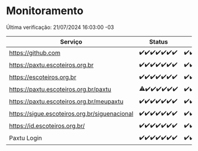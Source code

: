 # Monitoramento

Última verificação: 21/07/2024 16:03:00 -03

|Serviço|Status|Últimas 24h|
|---|---|---|
|https://github.com|<span title="2024-07-14: OK=23">✔️</span><span title="2024-07-15: OK=23">✔️</span><span title="2024-07-16: OK=24">✔️</span><span title="2024-07-17: OK=24">✔️</span><span title="2024-07-18: OK=23">✔️</span><span title="2024-07-19: OK=23">✔️</span><span title="2024-07-20: OK=19">✔️</span>|<span title="20/07/2024 16:03:00 -03 : 200">✔️</span><span title="20/07/2024 17:07:00 -03 : 200">✔️</span><span title="20/07/2024 18:06:00 -03 : 200">✔️</span><span title="20/07/2024 19:07:00 -03 : 200">✔️</span><span title="20/07/2024 20:06:00 -03 : 200">✔️</span><span title="20/07/2024 21:37:00 -03 : 200">✔️</span><span title="20/07/2024 23:01:00 -03 : 200">✔️</span><span title="21/07/2024 00:07:00 -03 : 200">✔️</span><span title="21/07/2024 01:08:00 -03 : 200">✔️</span><span title="21/07/2024 02:07:00 -03 : 200">✔️</span><span title="21/07/2024 03:09:00 -03 : 200">✔️</span><span title="21/07/2024 04:05:00 -03 : 200">✔️</span><span title="21/07/2024 05:08:00 -03 : 200">✔️</span><span title="21/07/2024 06:06:00 -03 : 200">✔️</span><span title="21/07/2024 07:06:00 -03 : 200">✔️</span><span title="21/07/2024 08:05:00 -03 : 200">✔️</span><span title="21/07/2024 09:12:00 -03 : 200">✔️</span><span title="21/07/2024 10:07:00 -03 : 200">✔️</span><span title="21/07/2024 11:06:00 -03 : 200">✔️</span><span title="21/07/2024 12:07:00 -03 : 200">✔️</span><span title="21/07/2024 13:09:00 -03 : 200">✔️</span><span title="21/07/2024 14:04:00 -03 : 200">✔️</span><span title="21/07/2024 15:08:00 -03 : 200">✔️</span><span title="21/07/2024 16:03:00 -03 : 200">✔️</span>|
|https://paxtu.escoteiros.org.br|<span title="2024-07-14: OK=23">✔️</span><span title="2024-07-15: OK=23">✔️</span><span title="2024-07-16: OK=24">✔️</span><span title="2024-07-17: OK=24">✔️</span><span title="2024-07-18: OK=23">✔️</span><span title="2024-07-19: OK=23">✔️</span><span title="2024-07-20: OK=19">✔️</span>|<span title="20/07/2024 16:03:00 -03 : 200">✔️</span><span title="20/07/2024 17:07:00 -03 : 200">✔️</span><span title="20/07/2024 18:06:00 -03 : 200">✔️</span><span title="20/07/2024 19:07:00 -03 : 200">✔️</span><span title="20/07/2024 20:06:00 -03 : 200">✔️</span><span title="20/07/2024 21:37:00 -03 : 200">✔️</span><span title="20/07/2024 23:01:00 -03 : 200">✔️</span><span title="21/07/2024 00:07:00 -03 : 200">✔️</span><span title="21/07/2024 01:08:00 -03 : 200">✔️</span><span title="21/07/2024 02:07:00 -03 : 200">✔️</span><span title="21/07/2024 03:09:00 -03 : 200">✔️</span><span title="21/07/2024 04:05:00 -03 : 200">✔️</span><span title="21/07/2024 05:08:00 -03 : 200">✔️</span><span title="21/07/2024 06:06:00 -03 : 200">✔️</span><span title="21/07/2024 07:06:00 -03 : 200">✔️</span><span title="21/07/2024 08:05:00 -03 : 200">✔️</span><span title="21/07/2024 09:12:00 -03 : 200">✔️</span><span title="21/07/2024 10:07:00 -03 : 200">✔️</span><span title="21/07/2024 11:06:00 -03 : 200">✔️</span><span title="21/07/2024 12:07:00 -03 : 200">✔️</span><span title="21/07/2024 13:09:00 -03 : 200">✔️</span><span title="21/07/2024 14:04:00 -03 : 200">✔️</span><span title="21/07/2024 15:08:00 -03 : 200">✔️</span><span title="21/07/2024 16:03:00 -03 : 200">✔️</span>|
|https://escoteiros.org.br|<span title="2024-07-14: OK=23">✔️</span><span title="2024-07-15: OK=23">✔️</span><span title="2024-07-16: OK=24">✔️</span><span title="2024-07-17: OK=24">✔️</span><span title="2024-07-18: OK=23">✔️</span><span title="2024-07-19: OK=23">✔️</span><span title="2024-07-20: OK=19">✔️</span>|<span title="20/07/2024 16:03:00 -03 : 200">✔️</span><span title="20/07/2024 17:07:00 -03 : 200">✔️</span><span title="20/07/2024 18:06:00 -03 : 200">✔️</span><span title="20/07/2024 19:07:00 -03 : 200">✔️</span><span title="20/07/2024 20:06:00 -03 : 200">✔️</span><span title="20/07/2024 21:37:00 -03 : 200">✔️</span><span title="20/07/2024 23:01:00 -03 : 200">✔️</span><span title="21/07/2024 00:07:00 -03 : 200">✔️</span><span title="21/07/2024 01:08:00 -03 : 200">✔️</span><span title="21/07/2024 02:07:00 -03 : 200">✔️</span><span title="21/07/2024 03:09:00 -03 : 200">✔️</span><span title="21/07/2024 04:05:00 -03 : 200">✔️</span><span title="21/07/2024 05:08:00 -03 : 200">✔️</span><span title="21/07/2024 06:06:00 -03 : 200">✔️</span><span title="21/07/2024 07:06:00 -03 : 200">✔️</span><span title="21/07/2024 08:05:00 -03 : 200">✔️</span><span title="21/07/2024 09:12:00 -03 : 200">✔️</span><span title="21/07/2024 10:07:00 -03 : 200">✔️</span><span title="21/07/2024 11:06:00 -03 : 200">✔️</span><span title="21/07/2024 12:07:00 -03 : 200">✔️</span><span title="21/07/2024 13:09:00 -03 : 200">✔️</span><span title="21/07/2024 14:04:00 -03 : 200">✔️</span><span title="21/07/2024 15:08:00 -03 : 200">✔️</span><span title="21/07/2024 16:03:00 -03 : 200">✔️</span>|
|https://paxtu.escoteiros.org.br/paxtu|<span title="2024-07-14: OK=22, Falhas=1">⚠️</span><span title="2024-07-15: OK=23">✔️</span><span title="2024-07-16: OK=24">✔️</span><span title="2024-07-17: OK=24">✔️</span><span title="2024-07-18: OK=23">✔️</span><span title="2024-07-19: OK=23">✔️</span><span title="2024-07-20: OK=19">✔️</span>|<span title="20/07/2024 16:03:00 -03 : 200">✔️</span><span title="20/07/2024 17:07:00 -03 : 200">✔️</span><span title="20/07/2024 18:06:00 -03 : 200">✔️</span><span title="20/07/2024 19:07:00 -03 : 200">✔️</span><span title="20/07/2024 20:06:00 -03 : 200">✔️</span><span title="20/07/2024 21:37:00 -03 : 200">✔️</span><span title="20/07/2024 23:01:00 -03 : 200">✔️</span><span title="21/07/2024 00:07:00 -03 : 200">✔️</span><span title="21/07/2024 01:08:00 -03 : 200">✔️</span><span title="21/07/2024 02:07:00 -03 : 200">✔️</span><span title="21/07/2024 03:09:00 -03 : 200">✔️</span><span title="21/07/2024 04:05:00 -03 : 200">✔️</span><span title="21/07/2024 05:08:00 -03 : 200">✔️</span><span title="21/07/2024 06:06:00 -03 : 200">✔️</span><span title="21/07/2024 07:06:00 -03 : 200">✔️</span><span title="21/07/2024 08:05:00 -03 : 200">✔️</span><span title="21/07/2024 09:12:00 -03 : 200">✔️</span><span title="21/07/2024 10:07:00 -03 : 200">✔️</span><span title="21/07/2024 11:06:00 -03 : 200">✔️</span><span title="21/07/2024 12:07:00 -03 : 200">✔️</span><span title="21/07/2024 13:09:00 -03 : 200">✔️</span><span title="21/07/2024 14:04:00 -03 : 200">✔️</span><span title="21/07/2024 15:08:00 -03 : 200">✔️</span><span title="21/07/2024 16:03:00 -03 : 200">✔️</span>|
|https://paxtu.escoteiros.org.br/meupaxtu|<span title="2024-07-14: OK=23">✔️</span><span title="2024-07-15: OK=23">✔️</span><span title="2024-07-16: OK=24">✔️</span><span title="2024-07-17: OK=24">✔️</span><span title="2024-07-18: OK=23">✔️</span><span title="2024-07-19: OK=23">✔️</span><span title="2024-07-20: OK=19">✔️</span>|<span title="20/07/2024 16:03:00 -03 : 200">✔️</span><span title="20/07/2024 17:07:00 -03 : 200">✔️</span><span title="20/07/2024 18:06:00 -03 : 200">✔️</span><span title="20/07/2024 19:07:00 -03 : 200">✔️</span><span title="20/07/2024 20:06:00 -03 : 200">✔️</span><span title="20/07/2024 21:37:00 -03 : 200">✔️</span><span title="20/07/2024 23:01:00 -03 : 200">✔️</span><span title="21/07/2024 00:07:00 -03 : 200">✔️</span><span title="21/07/2024 01:08:00 -03 : 200">✔️</span><span title="21/07/2024 02:07:00 -03 : 200">✔️</span><span title="21/07/2024 03:09:00 -03 : 200">✔️</span><span title="21/07/2024 04:05:00 -03 : 200">✔️</span><span title="21/07/2024 05:08:00 -03 : 200">✔️</span><span title="21/07/2024 06:06:00 -03 : 200">✔️</span><span title="21/07/2024 07:06:00 -03 : 200">✔️</span><span title="21/07/2024 08:05:00 -03 : 200">✔️</span><span title="21/07/2024 09:12:00 -03 : 200">✔️</span><span title="21/07/2024 10:07:00 -03 : 200">✔️</span><span title="21/07/2024 11:06:00 -03 : 200">✔️</span><span title="21/07/2024 12:07:00 -03 : 200">✔️</span><span title="21/07/2024 13:09:00 -03 : 200">✔️</span><span title="21/07/2024 14:04:00 -03 : 200">✔️</span><span title="21/07/2024 15:08:00 -03 : 200">✔️</span><span title="21/07/2024 16:03:00 -03 : 200">✔️</span>|
|https://sigue.escoteiros.org.br/siguenacional|<span title="2024-07-14: OK=23">✔️</span><span title="2024-07-15: OK=23">✔️</span><span title="2024-07-16: OK=24">✔️</span><span title="2024-07-17: OK=24">✔️</span><span title="2024-07-18: OK=23">✔️</span><span title="2024-07-19: OK=23">✔️</span><span title="2024-07-20: OK=19">✔️</span>|<span title="20/07/2024 16:03:00 -03 : 200">✔️</span><span title="20/07/2024 17:07:00 -03 : 200">✔️</span><span title="20/07/2024 18:06:00 -03 : 200">✔️</span><span title="20/07/2024 19:07:00 -03 : 200">✔️</span><span title="20/07/2024 20:06:00 -03 : 200">✔️</span><span title="20/07/2024 21:37:00 -03 : 200">✔️</span><span title="20/07/2024 23:01:00 -03 : 200">✔️</span><span title="21/07/2024 00:07:00 -03 : 200">✔️</span><span title="21/07/2024 01:08:00 -03 : 200">✔️</span><span title="21/07/2024 02:07:00 -03 : 200">✔️</span><span title="21/07/2024 03:09:00 -03 : 200">✔️</span><span title="21/07/2024 04:05:00 -03 : 200">✔️</span><span title="21/07/2024 05:08:00 -03 : 200">✔️</span><span title="21/07/2024 06:06:00 -03 : 200">✔️</span><span title="21/07/2024 07:06:00 -03 : 200">✔️</span><span title="21/07/2024 08:05:00 -03 : 200">✔️</span><span title="21/07/2024 09:12:00 -03 : 200">✔️</span><span title="21/07/2024 10:07:00 -03 : 200">✔️</span><span title="21/07/2024 11:06:00 -03 : 200">✔️</span><span title="21/07/2024 12:07:00 -03 : 200">✔️</span><span title="21/07/2024 13:09:00 -03 : 200">✔️</span><span title="21/07/2024 14:04:00 -03 : 200">✔️</span><span title="21/07/2024 15:08:00 -03 : 200">✔️</span><span title="21/07/2024 16:03:00 -03 : 200">✔️</span>|
|https://id.escoteiros.org.br/|<span title="2024-07-14: OK=23">✔️</span><span title="2024-07-15: OK=23">✔️</span><span title="2024-07-16: OK=24">✔️</span><span title="2024-07-17: OK=24">✔️</span><span title="2024-07-18: OK=23">✔️</span><span title="2024-07-19: OK=23">✔️</span><span title="2024-07-20: OK=19">✔️</span>|<span title="20/07/2024 16:03:00 -03 : 200">✔️</span><span title="20/07/2024 17:07:00 -03 : 200">✔️</span><span title="20/07/2024 18:06:00 -03 : 200">✔️</span><span title="20/07/2024 19:07:00 -03 : 200">✔️</span><span title="20/07/2024 20:06:00 -03 : 200">✔️</span><span title="20/07/2024 21:37:00 -03 : 200">✔️</span><span title="20/07/2024 23:01:00 -03 : 200">✔️</span><span title="21/07/2024 00:07:00 -03 : 200">✔️</span><span title="21/07/2024 01:08:00 -03 : 200">✔️</span><span title="21/07/2024 02:07:00 -03 : 200">✔️</span><span title="21/07/2024 03:09:00 -03 : 200">✔️</span><span title="21/07/2024 04:05:00 -03 : 200">✔️</span><span title="21/07/2024 05:08:00 -03 : 200">✔️</span><span title="21/07/2024 06:06:00 -03 : 200">✔️</span><span title="21/07/2024 07:06:00 -03 : 200">✔️</span><span title="21/07/2024 08:05:00 -03 : 200">✔️</span><span title="21/07/2024 09:12:00 -03 : 200">✔️</span><span title="21/07/2024 10:07:00 -03 : 200">✔️</span><span title="21/07/2024 11:06:00 -03 : 200">✔️</span><span title="21/07/2024 12:07:00 -03 : 200">✔️</span><span title="21/07/2024 13:09:00 -03 : 200">✔️</span><span title="21/07/2024 14:04:00 -03 : 200">✔️</span><span title="21/07/2024 15:08:00 -03 : 200">✔️</span><span title="21/07/2024 16:03:00 -03 : 200">✔️</span>|
|Paxtu Login|<span title="2024-07-14: OK=23">✔️</span><span title="2024-07-15: OK=23">✔️</span><span title="2024-07-16: OK=24">✔️</span><span title="2024-07-17: OK=24">✔️</span><span title="2024-07-18: OK=23">✔️</span><span title="2024-07-19: OK=23">✔️</span><span title="2024-07-20: OK=19">✔️</span>|<span title="20/07/2024 16:03:00 -03 : 200">✔️</span><span title="20/07/2024 17:07:00 -03 : 200">✔️</span><span title="20/07/2024 18:06:00 -03 : 200">✔️</span><span title="20/07/2024 19:07:00 -03 : 200">✔️</span><span title="20/07/2024 20:06:00 -03 : 200">✔️</span><span title="20/07/2024 21:37:00 -03 : 200">✔️</span><span title="20/07/2024 23:01:00 -03 : 200">✔️</span><span title="21/07/2024 00:07:00 -03 : 200">✔️</span><span title="21/07/2024 01:08:00 -03 : 200">✔️</span><span title="21/07/2024 02:07:00 -03 : 200">✔️</span><span title="21/07/2024 03:09:00 -03 : 200">✔️</span><span title="21/07/2024 04:05:00 -03 : 200">✔️</span><span title="21/07/2024 05:08:00 -03 : 200">✔️</span><span title="21/07/2024 06:06:00 -03 : 200">✔️</span><span title="21/07/2024 07:06:00 -03 : 200">✔️</span><span title="21/07/2024 08:05:00 -03 : 200">✔️</span><span title="21/07/2024 09:12:00 -03 : 200">✔️</span><span title="21/07/2024 10:07:00 -03 : 200">✔️</span><span title="21/07/2024 11:06:00 -03 : 200">✔️</span><span title="21/07/2024 12:07:00 -03 : 200">✔️</span><span title="21/07/2024 13:09:00 -03 : 200">✔️</span><span title="21/07/2024 14:04:00 -03 : 200">✔️</span><span title="21/07/2024 15:08:00 -03 : 200">✔️</span><span title="21/07/2024 16:03:00 -03 : 200">✔️</span>|

